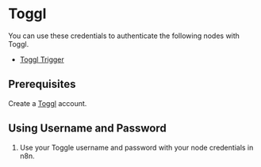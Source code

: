 # Toggl

You can use these credentials to authenticate the following nodes with Toggl.
- [Toggl Trigger](/integrations/trigger-nodes/n8n-nodes-base.togglTrigger/)

## Prerequisites

Create a [Toggl](https://toggl.com/) account.

## Using Username and Password

1. Use your Toggle username and password with your node credentials in n8n.
